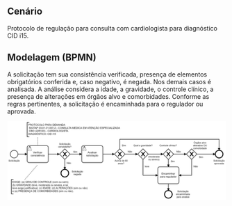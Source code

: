 ## Cenário

Protocolo de regulação para consulta com cardiologista para
diagnóstico CID i15.

## Modelagem (BPMN)

A solicitação tem sua consistência verificada, presença de elementos
obrigatórios conferida e, caso negativo, é negada. Nos demais casos
é analisada. A análise considera a idade, a gravidade, o controle
clínico, a presença de alterações em órgãos alvo e comorbidades.
Conforme as regras pertinentes, a solicitação é encaminhada para o
regulador ou aprovada.

<img src="protocolo-regulacao.png" width="700">
